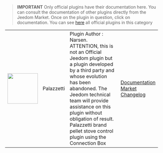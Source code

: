 
>**IMPORTANT**
>Only official plugins have their documentation here. You can consult the documentation of other plugins directly from the Jeedom Market. Once on the plugin in question, click on documentation.
>You can see [here](https://market.jeedom.com/index.php?v=d&p=market&type=plugin&categorie=Energie) all official plugins in this category


| | | | |
|--- | --- | --- | ---|
|<img src="Palazzetti/Palazzetti_icon.png" class="pluginLogo" width="100" />|Palazzetti|Plugin Author : Narsen.<br/>ATTENTION, this is not an Official Jeedom plugin but a plugin developed by a third party and whose evolution has been abandoned. The Jeedom technical team will provide assistance on this plugin without obligation of result. <br/>Palazzetti brand pellet stove control plugin using the Connection Box|[Documentation](Palazzetti/index.md)<br/>[Market](https://market.jeedom.com/index.php?v=d&p=market_display&id=3104)<br/>[Changelog](Palazzetti/changelog.md)|
